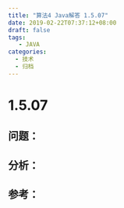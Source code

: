 ```yaml
---
title: "算法4 Java解答 1.5.07"
date: 2019-02-22T07:37:12+08:00
draft: false
tags:
   - JAVA
categories:
  - 技术
  - 归档
---
```



# 1.5.07

## 问题：


## 分析：


## 参考：


